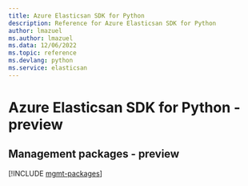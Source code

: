 ```yaml
---
title: Azure Elasticsan SDK for Python
description: Reference for Azure Elasticsan SDK for Python
author: lmazuel
ms.author: lmazuel
ms.data: 12/06/2022
ms.topic: reference
ms.devlang: python
ms.service: elasticsan
---
```

# Azure Elasticsan SDK for Python - preview

## Management packages - preview
[!INCLUDE [mgmt-packages](elasticsan-mgmt-index.md)]